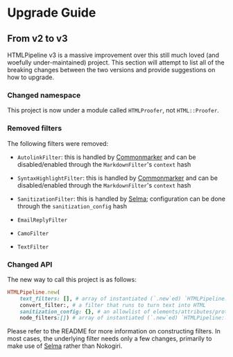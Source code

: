 # Upgrade Guide

## From v2 to v3

HTMLPipeline v3 is a massive improvement over this still much loved (and woefully under-maintained) project. This section will attempt to list all of the breaking changes between the two versions and provide suggestions on how to upgrade.

### Changed namespace

This project is now under a module called `HTMLProofer`, not `HTML::Proofer`.

### Removed filters

The following filters were removed:

- `AutolinkFilter`: this is handled by [Commonmarker](https://www.github.com/gjtorikian/commonmarker) and can be disabled/enabled through the `MarkdownFilter`'s `context` hash
- `SyntaxHighlightFilter`: this is handled by [Commonmarker](https://www.github.com/gjtorikian/commonmarker) and can be disabled/enabled through the `MarkdownFilter`'s `context` hash
- `SanitizationFilter`: this is handled by [Selma](https://www.github.com/gjtorikian/selma); configuration can be done through the `sanitization_config` hash

- `EmailReplyFilter`
- `CamoFilter`
- `TextFilter`

### Changed API

The new way to call this project is as follows:

```ruby
HTMLPipeline.new(
    text_filters: [], # array of instantiated (`.new`ed) `HTMLPipeline::TextFilter`
    convert_filter:, # a filter that runs to turn text into HTML
    sanitization_config: {}, # an allowlist of elements/attributes/protocols to keep
    node_filters:[]) # array of instantiated (`.new`ed) `HTMLPipeline::NodeFilter`
```

Please refer to the README for more information on constructing filters. In most cases, the underlying filter needs only a few changes, primarily to make use of [Selma](https://www.github.com/gjtorikian/selma) rather than Nokogiri.
